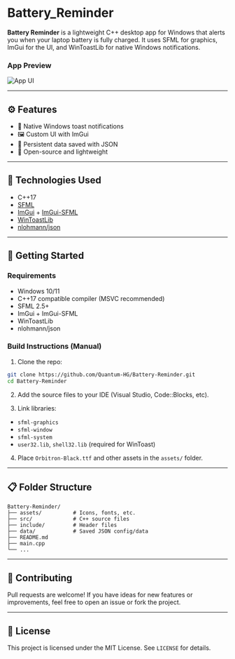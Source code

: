 # Battery_Reminder

**Battery Reminder** is a lightweight C++ desktop app for Windows that alerts you when your laptop battery is fully charged. It uses SFML for graphics, ImGui for the UI, and WinToastLib for native Windows notifications.

### App Preview
![App UI](assets/preview.gif)

---

## ⚙️ Features

* 🔔 Native Windows toast notifications
* 🖼️ Custom UI with ImGui
* 📆 Persistent data saved with JSON
* 🔎 Open-source and lightweight

---

## 🌮 Technologies Used

* C++17
* [SFML](https://www.sfml-dev.org/)
* [ImGui](https://github.com/ocornut/imgui) + [ImGui-SFML](https://github.com/eliasdaler/imgui-sfml)
* [WinToastLib](https://github.com/mohabouje/WinToast)
* [nlohmann/json](https://github.com/nlohmann/json)

---

## 🚀 Getting Started

### Requirements

* Windows 10/11
* C++17 compatible compiler (MSVC recommended)
* SFML 2.5+
* ImGui + ImGui-SFML
* WinToastLib
* nlohmann/json

### Build Instructions (Manual)

1. Clone the repo:

```bash
git clone https://github.com/Quantum-HG/Battery-Reminder.git
cd Battery-Reminder
```

2. Add the source files to your IDE (Visual Studio, Code::Blocks, etc).

3. Link libraries:

* `sfml-graphics`
* `sfml-window`
* `sfml-system`
* `user32.lib`, `shell32.lib` (required for WinToast)

4. Place `Orbitron-Black.ttf` and other assets in the `assets/` folder.

---

## 📋 Folder Structure

```
Battery-Reminder/
├── assets/          # Icons, fonts, etc.
├── src/             # C++ source files
├── include/         # Header files
├── data/            # Saved JSON config/data
├── README.md
├── main.cpp
└── ...
```

---

## 🎉 Contributing

Pull requests are welcome! If you have ideas for new features or improvements, feel free to open an issue or fork the project.

---

## 📄 License

This project is licensed under the MIT License. See `LICENSE` for details.

